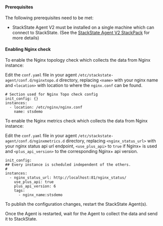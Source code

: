 #### Prerequisites

The following prerequisites need to be met:

* StackState Agent V2 must be installed on a single machine which can connect to StackState. (See the [StackState Agent V2 StackPack](/#/stackpacks/stackstate-agent-v2/) for more details)


#### Enabling Nginx check
To enable the Nginx topology check which collects the data from Nginx instance:

Edit the `conf.yaml` file in your agent `/etc/stackstate-agent/conf.d/nginxtopo.d` directory, replacing `<name>` with your nginx name and 
`<location>` with location to where the `nginx.conf` can be found.

```
# Section used for Nginx Topo check config
init_config: {}
instances:
  - location: /etc/nginx/nginx.conf
    name: stsdemo
```

To enable the Nginx metrics check which collects the data from Nginx instance:

Edit the `conf.yaml` file in your agent `/etc/stackstate-agent/conf.d/nginxmetrics.d` directory, replacing `<nginx_status_url>` with your nginx status api url endpoint, `<use_plus_api>` to `true` if Nginx+ is used and `<plus_api_version>` to the corresponding Nginx+ api version.

```
init_config:
## Every instance is scheduled independent of the others.
#
instances:
  - nginx_status_url: http://localhost:81/nginx_status/
    use_plus_api: true
    plus_api_version: 6
    tags:
      - nginx_name:stsdemo

```

To publish the configuration changes, restart the StackState Agent(s).

Once the Agent is restarted, wait for the Agent to collect the data and send it to StackState.
